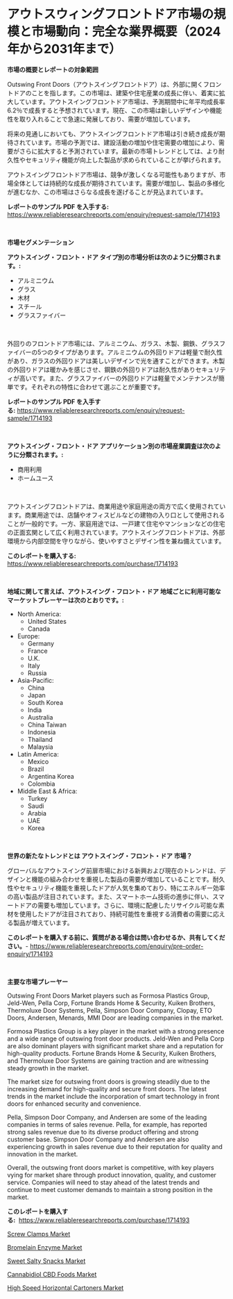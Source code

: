 <p><h1>アウトスウィングフロントドア市場の規模と市場動向：完全な業界概要（2024年から2031年まで）</h1></p><p><strong>市場の概要とレポートの対象範囲</strong></p>
<p><p>Outswing Front Doors（アウトスイングフロントドア）は、外部に開くフロントドアのことを指します。この市場は、建築や住宅産業の成長に伴い、着実に拡大しています。アウトスイングフロントドア市場は、予測期間中に年平均成長率6.2％で成長すると予想されています。現在、この市場は新しいデザインや機能性を取り入れることで急速に発展しており、需要が増加しています。</p><p>将来の見通しにおいても、アウトスイングフロントドア市場は引き続き成長が期待されています。市場の予測では、建設活動の増加や住宅需要の増加により、需要がさらに拡大すると予測されています。最新の市場トレンドとしては、より耐久性やセキュリティ機能が向上した製品が求められていることが挙げられます。</p><p>アウトスイングフロントドア市場は、競争が激しくなる可能性もありますが、市場全体としては持続的な成長が期待されています。需要が増加し、製品の多様化が進むなか、この市場はさらなる成長を遂げることが見込まれています。</p></p>
<p><strong>レポートのサンプル PDF を入手する:</strong> <a href="https://www.reliableresearchreports.com/enquiry/request-sample/1714193">https://www.reliableresearchreports.com/enquiry/request-sample/1714193</a></p>
<p>&nbsp;</p>
<p><strong>市場セグメンテーション</strong></p>
<p><strong>アウトスイング・フロント・ドア タイプ別の市場分析は次のように分類されます。:</strong></p>
<p><ul><li>アルミニウム</li><li>グラス</li><li>木材</li><li>スチール</li><li>グラスファイバー</li></ul></p>
<p>&nbsp;</p>
<p><p>外回りのフロントドア市場には、アルミニウム、ガラス、木製、鋼鉄、グラスファイバーの5つのタイプがあります。アルミニウムの外回りドアは軽量で耐久性があり、ガラスの外回りドアは美しいデザインで光を通すことができます。木製の外回りドアは暖かみを感じさせ、鋼鉄の外回りドアは耐久性がありセキュリティが高いです。また、グラスファイバーの外回りドアは軽量でメンテナンスが簡単です。それぞれの特性に合わせて選ぶことが重要です。</p></p>
<p><strong>レポートのサンプル PDF を入手する:</strong>&nbsp;<a href="https://www.reliableresearchreports.com/enquiry/request-sample/1714193">https://www.reliableresearchreports.com/enquiry/request-sample/1714193</a></p>
<p>&nbsp;</p>
<p><strong> アウトスイング・フロント・ドア アプリケーション別の市場産業調査は次のように分類されます。:</strong></p>
<p><ul><li>商用利用</li><li>ホームユース</li></ul></p>
<p>&nbsp;</p>
<p><p>アウトスイングフロントドアは、商業用途や家庭用途の両方で広く使用されています。商業用途では、店舗やオフィスビルなどの建物の入り口として使用されることが一般的です。一方、家庭用途では、一戸建て住宅やマンションなどの住宅の正面玄関として広く利用されています。アウトスイングフロントドアは、外部環境から内部空間を守りながら、使いやすさとデザイン性を兼ね備えています。</p></p>
<p><strong>このレポートを購入する:</strong>&nbsp; <a href="https://www.reliableresearchreports.com/purchase/1714193">https://www.reliableresearchreports.com/purchase/1714193</a></p>
<p>&nbsp;</p>
<p><strong>地域に関して言えば、アウトスイング・フロント・ドア 地域ごとに利用可能なマーケットプレーヤーは次のとおりです。:</strong></p>
<p><ul>
    <li>
        North America:
        <ul>
            <li>United States</li>
            <li>Canada</li>
        </ul>
    </li>
    <li>
        Europe:
        <ul>
            <li>Germany</li>
            <li>France</li>
            <li>U.K.</li>
            <li>Italy</li>
            <li>Russia</li>
        </ul>
    </li>
    <li>
        Asia-Pacific:
        <ul>
            <li>China</li>
            <li>Japan</li>
            <li>South Korea</li>
            <li>India</li>
            <li>Australia</li>
            <li>China Taiwan</li>
            <li>Indonesia</li>
            <li>Thailand</li>
            <li>Malaysia</li>
        </ul>
    </li>
    <li>
        Latin America:
        <ul>
            <li>Mexico</li>
            <li>Brazil</li>
            <li>Argentina Korea</li>
            <li>Colombia</li>
        </ul>
    </li>
    <li>
        Middle East & Africa:
        <ul>
            <li>Turkey</li>
            <li>Saudi</li>
            <li>Arabia</li>
            <li>UAE</li>
            <li>Korea</li>
        </ul>
    </li>
    </ul></p>
<p>&nbsp;</p>
<p><strong>世界の新たなトレンドとは アウトスイング・フロント・ドア 市場？</strong></p>
<p><p>グローバルなアウトスイング前扉市場における新興および現在のトレンドは、デザインと機能の組み合わせを重視した製品の需要が増加していることです。耐久性やセキュリティ機能を重視したドアが人気を集めており、特にエネルギー効率の高い製品が注目されています。また、スマートホーム技術の進歩に伴い、スマートドアの需要も増加しています。さらに、環境に配慮したリサイクル可能な素材を使用したドアが注目されており、持続可能性を重視する消費者の需要に応える製品が増えています。</p></p>
<p><strong>このレポートを購入する前に、質問がある場合は問い合わせるか、共有してください。</strong>- <a href="https://www.reliableresearchreports.com/enquiry/pre-order-enquiry/1714193">https://www.reliableresearchreports.com/enquiry/pre-order-enquiry/1714193</a></p>
<p>&nbsp;</p>
<p><strong>主要な市場プレーヤー</strong></p>
<p><p>Outswing Front Doors Market players such as Formosa Plastics Group, Jeld-Wen, Pella Corp, Fortune Brands Home & Security, Kuiken Brothers, Thermoluxe Door Systems, Pella, Simpson Door Company, Clopay, ETO Doors, Andersen, Menards, MMI Door are leading companies in the market. </p><p>Formosa Plastics Group is a key player in the market with a strong presence and a wide range of outswing front door products. Jeld-Wen and Pella Corp are also dominant players with significant market share and a reputation for high-quality products. Fortune Brands Home & Security, Kuiken Brothers, and Thermoluxe Door Systems are gaining traction and are witnessing steady growth in the market.</p><p>The market size for outswing front doors is growing steadily due to the increasing demand for high-quality and secure front doors. The latest trends in the market include the incorporation of smart technology in front doors for enhanced security and convenience. </p><p>Pella, Simpson Door Company, and Andersen are some of the leading companies in terms of sales revenue. Pella, for example, has reported strong sales revenue due to its diverse product offering and strong customer base. Simpson Door Company and Andersen are also experiencing growth in sales revenue due to their reputation for quality and innovation in the market. </p><p>Overall, the outswing front doors market is competitive, with key players vying for market share through product innovation, quality, and customer service. Companies will need to stay ahead of the latest trends and continue to meet customer demands to maintain a strong position in the market.</p></p>
<p><strong>このレポートを購入する:</strong>&nbsp;&nbsp;<a href="https://www.reliableresearchreports.com/purchase/1714193">https://www.reliableresearchreports.com/purchase/1714193</a></p>
<p><p><a href="https://meowing-canidae-761.notion.site/Screw-Clamps-Market-Size-2024-2031-Global-Industrial-Analysis-Key-Geographical-Regions-Market-Sh-53f49af5edd749f585416556fae77546">Screw Clamps Market</a></p><p><a href="https://view.publitas.com/reportprime-1/bromelain-enzyme-market-offers-provide-insightful-data-for-the-time-period-from-2024-to-2031-and-also-provide-analysis-based-on-application-type-and-region/">Bromelain Enzyme Market</a></p><p><a href="https://github.com/joannagoyvaerts/Market-Research-Report-List-1/blob/main/sweet-salty-snacks-market.md">Sweet Salty Snacks Market</a></p><p><a href="https://github.com/lubmix/Market-Research-Report-List-1/blob/main/cannabidiol-cbd-foods-market.md">Cannabidiol CBD Foods Market</a></p><p><a href="https://sudsy-motorcycle-bbc.notion.site/High-Speed-Horizontal-Cartoners-Market-with-the-goal-of-estimating-the-market-size-and-future-growth-77f28aada2804c26bf44b2b72c38a764">High Speed Horizontal Cartoners Market</a></p></p>